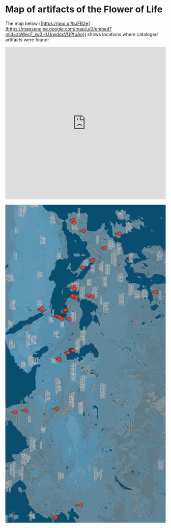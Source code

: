 # Map of artifacts of the Flower of Life

The map below ([https://goo.gl/bJFB2e](https://mapsengine.google.com/map/u/0/embed?mid=zbWecF_iw3HU.kwdoxVUPtuAo)) shows locations where cataloged artifacts were found:

<div class="googlemaps">
	<iframe style="width:100%" height="480" frameborder="0" scrolling="no" marginheight="0" marginwidth="0" src="https://mapsengine.google.com/map/u/0/embed?mid=zbWecF_iw3HU.kwdoxVUPtuAo"></iframe>
</div>

<!-- pagewrapper -->

![Google Map of the FOL items](./media/map.jpg)

<!-- endpagewrapper -->
